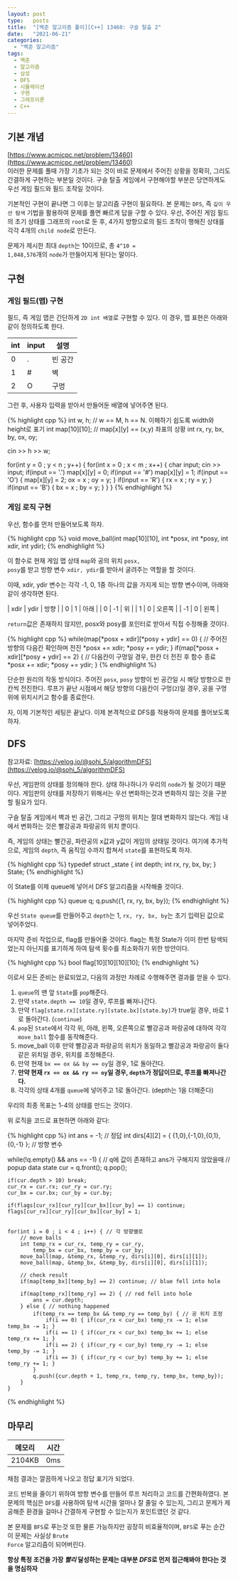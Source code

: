 ```yaml
---
layout: post
type:   posts
title:  "[백준 알고리즘 풀이][C++] 13460: 구슬 탈출 2"
date:   "2021-06-21"
categories:
  - "백준 알고리즘"
tags:
  - 백준
  - 알고리즘
  - 삼성
  - DFS
  - 시뮬레이션
  - 구현
  - 그래프이론
  - C++
---
```


## 기본 개념
[https://www.acmicpc.net/problem/13460](https://www.acmicpc.net/problem/13460)<br/>
이러한 문제를 풀때 가장 기초가 되는 것이 바로 문제에서 주어진 상황을 정확히, 그리도 간결하게 구현하는 부분일 것이다.
구슬 탈출 게임에서 구현해야할 부분은 당연하게도 우선 게임 필드와 필드 조작일 것이다.

기본적인 구현이 끝나면 그 이후는 알고리즘 구현이 필요하다. 본 문제는 <code>DFS</code>, 즉 <code>깊이 우선 탐색</code> 기법을 활용하여 문제를 풀면 빠르게 답을 구할 수 있다.
우선, 주어진 게임 필드의 초기 상태를 그래프의 <code>root</code>로 둔 후, 4가지 방향으로의 필드 조작이 행해진 상태를 각각 4개의 <code>child node</code>로 만든다.

문제가 제시한 최대 <code>depth</code>는 10이므로, 총 <code>4^10 = 1,048,576</code>개의 <code>node</code>가 만들어지게 된다는 말이다.


## 구현

### 게임 필드(맵) 구현

필드, 즉 게임 맵은 간단하게 <code>2D int 배열</code>로 구현할 수 있다. 이 경우, 맵 표현은 아래와 같이 정의하도록 한다.

| int | input | 설명 |
| --- | ----- | --- |
| 0 | . | 빈 공간 |
| 1 | # | 벽 |
| 2 | O | 구멍 |

그런 후, 사용자 입력을 받아서 만들어둔 배열에 넣어주면 된다.

{% highlight cpp %}
int w, h; // w == M, h == N. 이해하기 쉽도록 width와 height로 표기
int map[10][10]; // map[x][y] == (x,y) 좌표의 상황
int rx, ry, bx, by, ox, oy;

cin >> h >> w;

for(int y = 0 ; y < n ; y++) {
	for(int x = 0 ; x < m ; x++) { 
		char input;
		cin >> input;
		if(input == '.') map[x][y] = 0;
		if(input == '#') map[x][y] = 1;
		if(input == 'O') { map[x][y] = 2; ox = x ; oy = y; }
		if(input == 'R') { rx = x ; ry = y; }
		if(input == 'B') { bx = x ; by = y; }
	}
}
{% endhighlight %}



### 게임 로직 구현

우선, 함수를 먼저 만들어보도록 하자.

{% highlight cpp %}
void move_ball(int map[10][10], int *posx, int *posy, int xdir, int ydir);
{% endhighlight %}

이 함수로 현재 게임 맵 상태 <code>map</code>와 공의 위치 <code>posx, posy</code>를 받고 방향 변수 <code>xdir, ydir</code>를 받아서 굴려주는 역할을 할 것이다.

이때, xdir, ydir 변수는 각각 -1, 0, 1중 하나의 값을 가지게 되는 방향 변수이며, 아래와 같이 생각하면 된다.

| xdir | ydir | 방향 |
| 0 | 1 | 아래 |
| 0 | -1 | 위 |
| 1 | 0 | 오른쪽 |
| -1 | 0 | 왼쪽 |

<code>return</code>값은 존재하지 않지만, posx와 posy를 포인터로 받아서 직접 수정해줄 것이다.

{% highlight cpp %}
while(map[*posx + xdir][*posy + ydir] == 0) { // 주어진 방향의 다음칸 확인하며 전진
	*posx += xdir;
	*posy += ydir;
}
if(map[*posx + xdir][*posy + ydir] == 2) { // 다음칸이 구멍일 경우, 한칸 더 전진 후 함수 종료
	*posx += xdir;
	*posy += ydir;
}
{% endhighlight %}

단순한 원리의 작동 방식이다. 주어진 <code>posx</code>, <code>posy</code> 방향이 빈 공간일 시 해당 방향으로 한칸씩 전진한다. 루프가 끝난 시점에서 해당 방향의 다음칸이 구멍(<code>2</code>)일 경우, 공을 구멍 위에 위치시키고 함수를 종료한다.

자, 이제 기본적인 세팅은 끝났다. 이제 본격적으로 DFS를 적용하여 문제를 풀어보도록 하자.


## DFS

참고자료: [https://velog.io/@sohi_5/algorithmDFS](https://velog.io/@sohi_5/algorithmDFS)

우선, 게임판의 상태를 정의해야 한다. 상태 하나하나가 우리의 <code>node</code>가 될 것이기 때문이다. 게임판의 상태를 저장하기 위해서는 우선 변화하는것과 변화하지 않는 것을 구분할 필요가 있다.

구슬 탈출 게임에서 벽과 빈 공간, 그리고 구멍의 위치는 절대 변화하지 않는다. 게임 내에서 변화하는 것은 빨강공과 파랑공의 위치 뿐이다.

즉, 게임의 상태는 빨간공, 파란공의 x값과 y값이 게임의 상태일 것이다. 여기에 추가적으로, 게임의 <code>depth</code>, 즉 움직임 수까지 합쳐서 <code>state</code>를 표현하도록 하자.

{% highlight cpp %}
typedef struct _state {
	int depth;
	int rx, ry, bx, by;
} State;
{% endhighlight %}

이 State를 이제 queue에 넣어서 DFS 알고리즘을 시작해줄 것이다.

{% highlight cpp %}
queue<State> q;
q.push({1, rx, ry, bx, by});
{% endhighlight %}

우선 <code>State queue</code>를 만들어주고 <code>depth</code>는 1, <code>rx, ry, bx, by</code>는 초기 입력된 값으로 넣어주었다.

마지막 준비 작업으로, flag를 만들어줄 것이다. flag는 특정 State가 이미 한번 탐색되었는지 아닌지를 표기하게 하여 탐색 횟수를 최소화하기 위한 방안이다.

{% highlight cpp %}
bool flag[10][10][10][10];
{% endhighlight %}

이로서 모든 준비는 완료되었고, 다음의 과정만 차례로 수행해주면 결과를 얻을 수 있다.

1. <code>queue</code>의 맨 앞 <code>State</code>를 <code>pop</code>해준다.
 1. 만약 <code>state.depth == 10</code>일 경우, 루프를 빠져나간다.
 2. 만약 <code>flag[state.rx][state.ry][state.bx][state.by]</code>가 true일 경우, 바로 1로 돌아간다. (<code>continue</code>)
2. <code>pop</code>된 <code>State</code>에서 각각 위, 아래, 왼쪽, 오른쪽으로 빨강공과 파랑공에 대하여 각각 <code>move_ball</code> 함수를 동작해준다.
 1. move_ball 이후 만약 빨강공과 파랑공의 위치가 동일하고 빨강공과 파랑공이 둘다 같은 위치일 경우, 위치를 조정해준다.
 2. 만약 현재 <code>bx == ox && by == oy</code>일 경우, 1로 돌아간다.
 3. **만약 현재 <code>rx == ox && ry == oy</code>일 경우, <code>depth</code>가 정답이므로, 루프를 빠져나간다.**
4. 각각의 상태 4개를 <code>queue</code>에 넣어주고 1로 돌아간다. (depth는 1을 더해준다)

우리의 최종 목표는 1-4의 상태를 만드는 것이다.

위 로직을 코드로 표현하면 아래와 같다:

{% highlight cpp %}
int ans = -1; // 정답
int dirs[4][2] = { {1,0},{-1,0},{0,1},{0,-1} }; // 방향 변수

while(!q.empty() && ans == -1) { // q에 값이 존재하고 ans가 구해지지 않았을때
	// popup data
	state cur = q.front();
	q.pop();

	if(cur.depth > 10) break;
	cur_rx = cur.rx; cur_ry = cur.ry;
	cur_bx = cur.bx; cur_by = cur.by;

	if(flags[cur_rx][cur_ry][cur_bx][cur_by] == 1) continue;
	flags[cur_rx][cur_ry][cur_bx][cur_by] = 1;


	for(int i = 0 ; i < 4 ; i++) { // 각 방향별로
		// move balls
		int temp_rx = cur_rx, temp_ry = cur_ry,
			temp_bx = cur_bx, temp_by = cur_by;
		move_ball(map, &temp_rx, &temp_ry, dirs[i][0], dirs[i][1]);
		move_ball(map, &temp_bx, &temp_by, dirs[i][0], dirs[i][1]);

		// check result
		if(map[temp_bx][temp_by] == 2) continue; // blue fell into hole

		if(map[temp_rx][temp_ry] == 2) { // red fell into hole
			ans = cur.depth;
		} else { // nothing happened
			if(temp_rx == temp_bx && temp_ry == temp_by) { // 공 위치 조정
				if(i == 0) { if(cur_rx < cur_bx) temp_rx -= 1; else temp_bx -= 1; }
				if(i == 1) { if(cur_rx < cur_bx) temp_bx += 1; else temp_rx += 1; }
				if(i == 2) { if(cur_ry < cur_by) temp_ry -= 1; else temp_by -= 1; }
				if(i == 3) { if(cur_ry < cur_by) temp_by += 1; else temp_ry += 1; }
			}
			q.push({cur.depth + 1, temp_rx, temp_ry, temp_bx, temp_by});
		}
	}
{% endhighlight %}


## 마무리

| 메모리 | 시간 |
| ----- | --- |
| 2104KB | 0ms |

채점 결과는 깔끔하게 나오고 정답 표기가 되었다.

코드 반복을 줄이기 위하여 방항 변수를 만들어 루프 처리하고 코드를 간편화하였다.
본 문제의 핵심은 <code>DFS</code>를 사용하여 탐색 시간을 얼마나 잘 줄일 수 있는지, 그리고 문제가 제공해준 환경을 걸마나 간결하게 구현할 수 있는지가 포인트였던 것 같다.

본 문제를 <code>BFS</code>로 푸는것 또한 물론 가능하지만 굉장히 비효율적이며, <code>BFS</code>로 푸는 순간 이 문제는 사실상 <code>Brute Force</code> 알고리즘이 되어버린다.

**항상 특정 조건을 가장 ***빨리*** 달성하는 문제는 대부분 ***DFS***로 먼저 접근해봐야 한다는 것을 명심하자**
